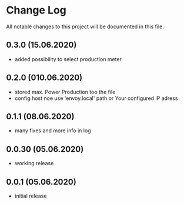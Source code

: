# Change Log
All notable changes to this project will be documented in this file.
## 0.3.0 (15.06.2020)
- added possibility to select production meter

## 0.2.0 (010.06.2020)
- stored max. Power Production too the file
- config.host noe use 'envoy.local' path or Your configured iP adress

## 0.1.1 (08.06.2020)
- many fixes and more info in log

## 0.0.30 (05.06.2020)
- working release

## 0.0.1 (05.06.2020)
- initial release